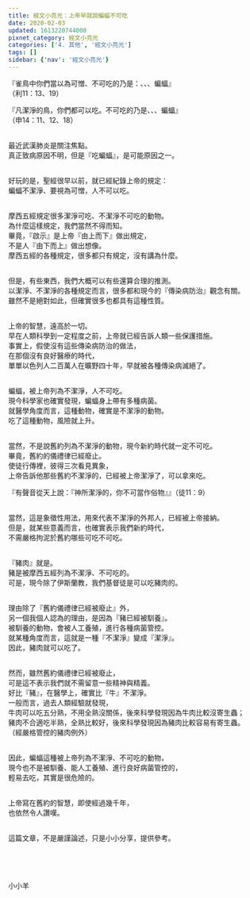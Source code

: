 ```yaml
---
title: 經文小亮光：上帝早就說蝙蝠不可吃
date: 2020-02-03
updated: 1613220744000
pixnet_category: 經文小亮光
categories: ['4. 其他', '經文小亮光']
tags: []
sidebar: {'nav': '經文小亮光'}
---
```


<p>『雀鳥中你們當以為可憎、不可吃的乃是：、、、蝙蝠』<br/>
（利11：13、19）</p>
<p>『凡潔淨的鳥，你們都可以吃。不可吃的乃是、、、蝙蝠』<br/>
（申14：11、12、18）</p>
<p><br/>
最近武漢肺炎是關注焦點。<br/>
真正致病原因不明，但是『吃蝙蝠』，是可能原因之一。</p>
<p><br/>
好玩的是，聖經很早以前，就已經紀錄上帝的規定：<br/>
蝙蝠不潔淨、要視為可憎，人不可以吃。</p>
<p><br/>
摩西五經規定很多潔淨可吃、不潔淨不可吃的動物。<br/>
為什麼這樣規定，我們當然不得而知。<br/>
畢竟，『啟示』是上帝『由上而下』做出規定，<br/>
不是人『由下而上』做出想像。<br/>
摩西五經的各種規定，很多都只有規定，沒有講為什麼。</p>
<p><br/>
但是，有些東西，我們大概可以有些還算合理的推測。<br/>
以潔淨、不潔淨的各種規定而言，很多都和現今的『傳染病防治』觀念有關。<br/>
雖然不是絕對如此，但確實很多也都具有這種性質。</p>
<p><br/>
上帝的智慧，遠高於一切。<br/>
早在人類科學到一定程度之前，上帝就已經告訴人類一些保護措施。<br/>
事實上，假使沒有這些傳染病防治的做法，<br/>
在那個沒有良好醫療的時代，<br/>
單單以色列人二百萬人在曠野四十年，早就被各種傳染病滅絕了。</p>
<p><br/>
蝙蝠，被上帝列為不潔淨，人不可吃。<br/>
現今科學家也確實發現，蝙蝠身上帶有多種病菌。<br/>
就醫學角度而言，這種動物，確實是不潔淨的動物。<br/>
吃了這種動物，風險就上升。</p>
<p><br/>
當然，不是說舊約列為不潔淨的動物，現今新約時代就一定不可吃。<br/>
畢竟，舊約的儀禮律已經廢止。<br/>
使徒行傳裡，彼得三次看見異象，<br/>
上帝告訴他那些舊約不潔淨的，已經被上帝潔淨了，可以拿來吃。</p>
<p>『有聲音從天上說：『神所潔淨的，你不可當作俗物』』（徒11：9）</p>
<p><br/>
當然，這是象徵性用法，用來代表不潔淨的外邦人，已經被上帝接納。<br/>
但是，就某些意義而言，也確實表示我們新約時代，<br/>
不需嚴格拘泥於舊約哪些可吃不可吃。</p>
<p><br/>
『豬肉』就是。<br/>
豬是被摩西五經列為不潔淨、不可吃的。<br/>
可是，現今除了伊斯蘭教，我們基督徒是可以吃豬肉的。</p>
<p><br/>
理由除了『舊約儀禮律已經被廢止』外，<br/>
另一個我個人認為的理由，是因為『豬已經被馴養』。<br/>
被馴養的動物，會被人工養殖，進行各種病菌管控。<br/>
就某種角度而言，這就是一種『不潔淨』變成『潔淨』。<br/>
因此，豬肉就可以吃了。</p>
<p><br/>
然而，雖然舊約儀禮律已經被廢止，<br/>
可是這不表示我們就不需留意一些精神與精義。<br/>
好比『豬』，在醫學上，確實比『牛』不潔淨。<br/>
一般而言，過去人類經驗就發現，<br/>
牛肉可以吃五分熟，不用全熟沒關係，後來科學發現因為牛肉比較沒寄生蟲；<br/>
豬肉不合適吃半熟，全熟比較好，後來科學發現因為豬肉比較容易有寄生蟲。<br/>
（經嚴格管控的豬肉例外）</p>
<p><br/>
因此，蝙蝠這種被上帝列為不潔淨、不可吃的動物，<br/>
現今也不是被馴養、能人工養殖、進行良好病菌管控的，<br/>
輕易去吃，其實是很危險的。</p>
<p><br/>
上帝寫在舊約的智慧，即使經過幾千年，<br/>
也依然令人讚嘆。</p>
<p><br/>
這篇文章，不是嚴謹論述，只是小小分享，提供參考。</p>
<p> </p>
<p> </p>
<p>小小羊</p>
<p> </p>
